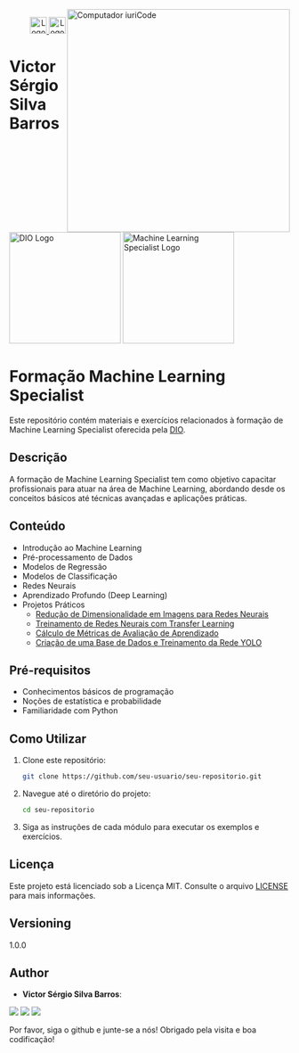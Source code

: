 <img src="./img/gif v1.gif" min-width="400px" max-width="400px" width="400px" align="right" alt="Computador iuriCode">
<p>
  <div align="right"> 
<a href="./readme.md"> <img src="./img/LogoUK.png" alt="Logo UK" width="30"/></a><a href="./leiame.md"> <img src="./img/logoBrazil.png" alt="Logo Brasil" width="30"/> </a>
</div>
  <H1><b> Victor Sérgio Silva Barros </b> </H1>
  
</p> 

<img src="./img/dio.png" alt="DIO Logo" width="200"/>
<img src="./img/LogoMLS.jpg" alt="Machine Learning Specialist Logo" width="200"/>

# Formação Machine Learning Specialist

Este repositório contém materiais e exercícios relacionados à formação de Machine Learning Specialist oferecida pela [DIO](https://web.dio.me/track/formacao-machine-learning-specialist?tab=about).

## Descrição

A formação de Machine Learning Specialist tem como objetivo capacitar profissionais para atuar na área de Machine Learning, abordando desde os conceitos básicos até técnicas avançadas e aplicações práticas.

## Conteúdo

- Introdução ao Machine Learning
- Pré-processamento de Dados
- Modelos de Regressão
- Modelos de Classificação
- Redes Neurais
- Aprendizado Profundo (Deep Learning)
- Projetos Práticos
  - [Redução de Dimensionalidade em Imagens para Redes Neurais](https://github.com/vicssb/Dimensionality-Reduction-in-Images-for-Neural-Networks)
  - [Treinamento de Redes Neurais com Transfer Learning](https://github.com/vicssb/Training-Neural-Networks-with-Transfer-Learning/blob/main/leiame.md)
  - [Cálculo de Métricas de Avaliação de Aprendizado](https://github.com/vicssb/calculation-of-learning-evaluation-metrics/blob/main/leiame.md)
   - [Criação de uma Base de Dados e Treinamento da Rede YOLO](https://github.com/vicssb/Object-detection-with-the-YOLO-network/blob/main/leiame.md)
   
## Pré-requisitos

- Conhecimentos básicos de programação
- Noções de estatística e probabilidade
- Familiaridade com Python

## Como Utilizar

1. Clone este repositório:
    ```sh
    git clone https://github.com/seu-usuario/seu-repositorio.git
    ```
2. Navegue até o diretório do projeto:
    ```sh
    cd seu-repositorio
    ```
3. Siga as instruções de cada módulo para executar os exemplos e exercícios.

## Licença

Este projeto está licenciado sob a Licença MIT. Consulte o arquivo [LICENSE](LICENSE) para mais informações.

## Versioning
 
1.0.0
 
 
## Author
 
* **Victor Sérgio Silva Barros**: 


<p align="left">
  <a href="mailto:vicssb@gmail.com" alt="Gmail" target = "_blank">
  <img src="https://img.shields.io/badge/-Gmail-FF0000?style=flat-square&labelColor=FF0000&logo=gmail&logoColor=white&link=mailto:vicssb@gmail.com" /></a>

  <a href="https://www.linkedin.com/in/victor-sergio-silva-barros/" alt="Linkedin" target = "_blank">
  <img src="https://img.shields.io/badge/-Linkedin-0e76a8?style=flat-square&logo=Linkedin&logoColor=white&link=https://www.linkedin.com/in/victor-sergio-silva-barros/" /></a>

  <a href="https://wa.me/+5512981328278" alt="WhatsApp" target = "_blank">
  <img src="https://img.shields.io/badge/-WhatsApp-25d366?style=flat-square&labelColor=25d366&logo=whatsapp&logoColor=white&link=https://wa.me/+5512987085327"/></a>

  </p>  

<p>Por favor, siga o github e junte-se a nós!
Obrigado pela visita e boa codificação!</p>



